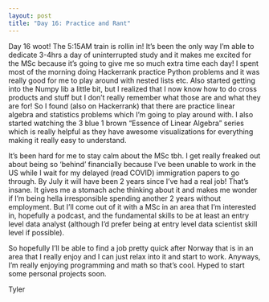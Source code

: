 ```yaml
---
layout: post
title: "Day 16: Practice and Rant"
---
```

Day 16 woot! The 5:15AM train is rollin in! It’s been the only way I’m able to dedicate 3-4hrs a day of uninterrupted study and it makes me excited for the MSc because it’s going to give me so much extra time each day! I spent most of the morning doing Hackerrank practice Python problems and it was really good for me to play around with nested lists etc. Also started getting into the Numpy lib a little bit, but I realized that I now know how to do cross products and stuff but I don’t really remember what those are and what they are for! So I found (also on Hackerrank) that there are practice linear algebra and statistics problems which I’m going to play around with. I also started watching the 3 blue 1 brown “Essence of Linear Algebra” series which is really helpful as they have awesome visualizations for everything making it really easy to understand.

It’s been hard for me to stay calm about the MSc tbh. I get really freaked out about being so ‘behind’ financially because I’ve been unable to work in the US while I wait for my delayed (read COVID) immigration papers to go through. By July it will have been 2 years since I’ve had a real job! That’s insane. It gives me a stomach ache thinking about it and makes me wonder if I’m being hella irresponsible spending another 2 years without employment. But I’ll come out of it with a MSc in an area that I’m interested in, hopefully a podcast, and the fundamental skills to be at least an entry level data analyst (although I’d prefer being at entry level data scientist skill level if possible). 

So hopefully I’ll be able to find a job pretty quick after Norway that is in an area that I really enjoy and I can just relax into it and start to work.
Anyways, I’m really enjoying programming and math so that’s cool. Hyped to start some personal projects soon. 

Tyler 

